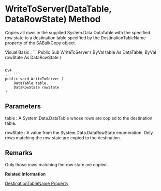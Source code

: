 <!-- loio3c0d5bf36c5f101486df816db69fddcd -->

# WriteToServer\(DataTable, DataRowState\) Method

Copies all rows in the supplied System.Data.DataTable with the specified row state to a destination table specified by the DestinationTableName property of the SABulkCopy object.



Visual Basic
:   ```
Public Sub WriteToServer (
    ByVal table As DataTable,
    ByVal rowState As DataRowState
)
```

C\#
:   ```
public void WriteToServer (
    DataTable table,
    DataRowState rowState
)
```



## Parameters

table
:   A System.Data.DataTable whose rows are copied to the destination table.

rowState
:   A value from the System.Data.DataRowState enumeration. Only rows matching the row state are copied to the destination.



## Remarks

Only those rows matching the row state are copied.

**Related Information**  


[DestinationTableName Property](destinationtablename-property-3c0cf31.md "Gets or sets the name of the destination table on the database server.")

